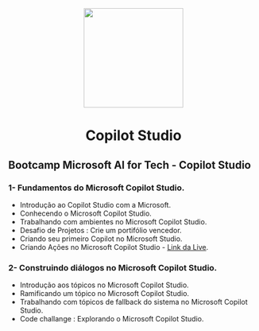 <div align="center">
<img src="https://github.com/user-attachments/assets/598f7361-182a-4e7a-948b-a27a7209c972" width = "200px"/>
  <br>
  <h1>Copilot Studio</h1>
</div>
    
## Bootcamp Microsoft AI for Tech - Copilot Studio

### 1- Fundamentos do Microsoft Copilot Studio.

* Introdução ao Copilot Studio com a Microsoft.
* Conhecendo o Microsoft Copilot Studio.
* Trabalhando com ambientes no Microsoft Copilot Studio.
* Desafio de Projetos : Crie um portifólio vencedor.
* Criando seu primeiro Copilot no Microsoft Studio.
* Criando Ações no Microsoft Copilot Studio - [Link da Live](https://www.youtube.com/watch?v=pkAhXl5yl3Q).

### 2- Construindo diálogos no Microsoft Copilot Studio.

* Introdução aos tópicos no Microsoft Copilot Studio.
* Ramificando um tópico no Microsoft Copilot Studio.
* Trabalhando com tópicos de fallback do sistema no Microsoft Copilot Studio.
* Code challange : Explorando o Microsoft Copilot Studio.

